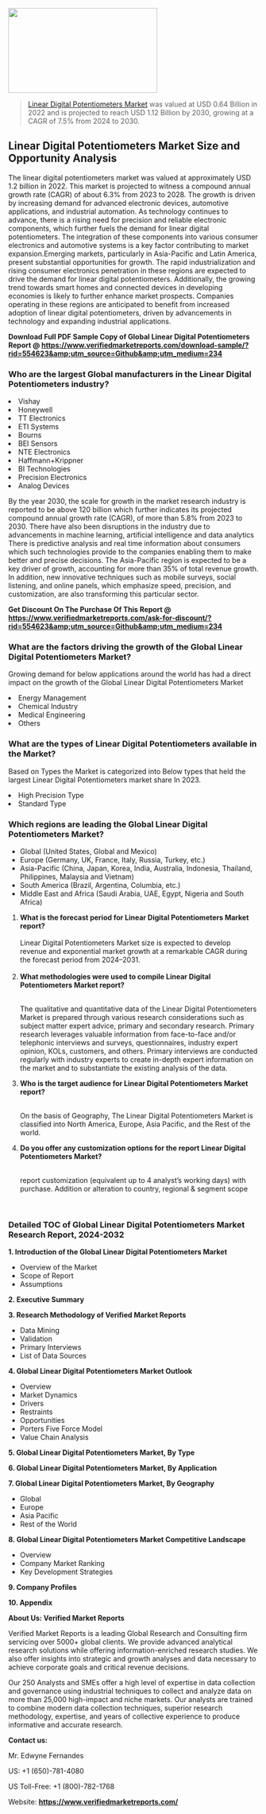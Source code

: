 <img src="https://ffe5etoiles.com/wp-content/uploads/2024/12/MST1-300x171.png" alt="" width="300" height="171" class="alignnone size-medium wp-image-20088" /><blockquote><p><p><a href="https://www.verifiedmarketreports.com/download-sample/?rid=554623&utm_source=Github&utm_medium=234" target="_blank">Linear Digital Potentiometers Market</a> was valued at USD 0.64 Billion in 2022 and is projected to reach USD 1.12 Billion by 2030, growing at a CAGR of 7.5% from 2024 to 2030.</p></blockquote><p><h2>Linear Digital Potentiometers Market Size and Opportunity Analysis</h2>The linear digital potentiometers market was valued at approximately USD 1.2 billion in 2022. This market is projected to witness a compound annual growth rate (CAGR) of about 6.3% from 2023 to 2028. The growth is driven by increasing demand for advanced electronic devices, automotive applications, and industrial automation. As technology continues to advance, there is a rising need for precision and reliable electronic components, which further fuels the demand for linear digital potentiometers. The integration of these components into various consumer electronics and automotive systems is a key factor contributing to market expansion.Emerging markets, particularly in Asia-Pacific and Latin America, present substantial opportunities for growth. The rapid industrialization and rising consumer electronics penetration in these regions are expected to drive the demand for linear digital potentiometers. Additionally, the growing trend towards smart homes and connected devices in developing economies is likely to further enhance market prospects. Companies operating in these regions are anticipated to benefit from increased adoption of linear digital potentiometers, driven by advancements in technology and expanding industrial applications.</p><p class=""><strong>Download Full PDF Sample Copy of Global Linear Digital Potentiometers Report @ <a href="https://www.verifiedmarketreports.com/download-sample/?rid=554623&amp;utm_source=Github&amp;utm_medium=234" target="_blank">https://www.verifiedmarketreports.com/download-sample/?rid=554623&amp;utm_source=Github&amp;utm_medium=234</a></strong></p><h3 id="" class="">Who are the largest Global manufacturers in the Linear Digital Potentiometers industry?</h3><p><li>Vishay</li><li> Honeywell</li><li> TT Electronics</li><li> ETI Systems</li><li> Bourns</li><li> BEI Sensors</li><li> NTE Electronics</li><li> Haffmann+Krippner</li><li> BI Technologies</li><li> Precision Electronics</li><li> Analog Devices</li></p><div class=""><div class="" dir="" data-message-author-role="" data-message-id="" data-message-model-slug=""><div class=""><div class=""><div class=""><div class="" dir="" data-message-author-role="" data-message-id="" data-message-model-slug=""><div class=""><div class=""><p>By the year 2030, the scale for growth in the market research industry is reported to be above 120 billion which further indicates its projected compound annual growth rate (CAGR), of more than 5.8% from 2023 to 2030. There have also been disruptions in the industry due to advancements in machine learning, artificial intelligence and data analytics There is predictive analysis and real time information about consumers which such technologies provide to the companies enabling them to make better and precise decisions. The Asia-Pacific region is expected to be a key driver of growth, accounting for more than 35% of total revenue growth. In addition, new innovative techniques such as mobile surveys, social listening, and online panels, which emphasize speed, precision, and customization, are also transforming this particular sector.</p><p><strong>Get Discount On The Purchase Of This Report @&nbsp; <a href="https://www.verifiedmarketreports.com/ask-for-discount/?rid=554623&amp;utm_source=Github&amp;utm_medium=234" target="_blank">https://www.verifiedmarketreports.com/ask-for-discount/?rid=554623&amp;utm_source=Github&amp;utm_medium=234</a></strong></p></div></div></div></div></div></div></div></div><h3 id="" class="">What are the factors driving the growth of the Global Linear Digital Potentiometers Market?</h3><p id="" class="">Growing demand for below applications around the world has had a direct impact on the growth of the Global Linear Digital Potentiometers Market</p><p id="" class=""><li>Energy Management</li><li> Chemical Industry</li><li> Medical Engineering</li><li> Others</li></p><h3 id="" class="">What are the types of Linear Digital Potentiometers available in the Market?</h3><p id="" class="">Based on Types the Market is categorized into Below types that held the largest Linear Digital Potentiometers market share In 2023.</p><p id="" class=""><li>High Precision Type</li><li> Standard Type</li></p><h3 id="" class="">Which regions are leading the Global Linear Digital Potentiometers Market?</h3><ul><li>Global (United States, Global and Mexico)</li><li>Europe (Germany, UK, France, Italy, Russia, Turkey, etc.)</li><li>Asia-Pacific (China, Japan, Korea, India, Australia, Indonesia, Thailand, Philippines, Malaysia and Vietnam)</li><li>South America (Brazil, Argentina, Columbia, etc.)</li><li>Middle East and Africa (Saudi Arabia, UAE, Egypt, Nigeria and South Africa)</li></ul><p><ol><li><strong>What is the forecast period for Linear Digital Potentiometers Market report?<br /></strong><br /><span data-sheets-root="1" data-sheets-value="{&quot;1&quot;:2,&quot;2&quot;:&quot;XXXX size is expected to develop revenue and exponential market growth at a remarkable CAGR during the forecast period from 2024&ndash;2030.&quot;}" data-sheets-userformat="{&quot;2&quot;:12674,&quot;4&quot;:{&quot;1&quot;:2,&quot;2&quot;:16776960},&quot;10&quot;:2,&quot;11&quot;:0,&quot;15&quot;:&quot;Arial&quot;,&quot;16&quot;:12}">Linear Digital Potentiometers Market size is expected to develop revenue and exponential market growth at a remarkable CAGR during the forecast period from 2024&ndash;2031.</span><br /><br /></li><li><strong>What methodologies were used to compile Linear Digital Potentiometers Market report?<br /><br /></strong><p>The qualitative and quantitative data of the&nbsp;Linear Digital Potentiometers Market is prepared through various research considerations such as subject matter expert advice, primary and secondary research. Primary research leverages valuable information from face-to-face and/or telephonic interviews and surveys, questionnaires, industry expert opinion, KOLs, customers, and others. Primary interviews are conducted regularly with industry experts to create in-depth expert information on the market and to substantiate the existing analysis of the data.&nbsp;</p></li><li><strong>Who is the target audience for Linear Digital Potentiometers Market report?<br /><br /></strong><p>On the basis of Geography, The&nbsp;Linear Digital Potentiometers Market is classified into North America, Europe, Asia Pacific, and the Rest of the world.</p></li><li><strong>Do you offer any customization options for the report Linear Digital Potentiometers Market?<br /><br /></strong><p>report customization (equivalent up to 4 analyst&rsquo;s working days) with purchase. Addition or alteration to country, regional &amp; segment scope</p><p>&nbsp;</p></li></ol></p><h3 id="" class="">Detailed TOC of Global Linear Digital Potentiometers Market Research Report, 2024-2032</h3><p id="" class=""><strong>1. Introduction of the Global Linear Digital Potentiometers Market</strong></p><ul><li>Overview of the Market</li><li>Scope of Report</li><li>Assumptions</li></ul><p id="" class=""><strong>2. Executive Summary</strong></p><p id="" class=""><strong>3. Research Methodology of&nbsp;Verified Market Reports</strong></p><ul><li>Data Mining</li><li>Validation</li><li>Primary Interviews</li><li>List of Data Sources</li></ul><p id="" class=""><strong>4. Global Linear Digital Potentiometers Market Outlook</strong></p><ul><li>Overview</li><li>Market Dynamics</li><li>Drivers</li><li>Restraints</li><li>Opportunities</li><li>Porters Five Force Model</li><li>Value Chain Analysis</li></ul><p id="" class=""><strong>5. Global Linear Digital Potentiometers Market, By&nbsp;Type</strong></p><p id="" class=""><strong>6. Global Linear Digital Potentiometers Market, By Application</strong></p><p id="" class=""><strong>7. Global Linear Digital Potentiometers Market, By Geography</strong></p><ul><li>Global</li><li>Europe</li><li>Asia Pacific</li><li>Rest of the World</li></ul><p id="" class=""><strong>8. Global Linear Digital Potentiometers Market Competitive Landscape</strong></p><ul><li>Overview</li><li>Company Market Ranking</li><li>Key Development Strategies</li></ul><p id="" class=""><strong>9. Company Profiles</strong></p><p id="" class=""><strong>10. Appendix</strong></p><p id="" class=""><strong>About Us: Verified Market Reports</strong></p><p id="" class="">Verified Market Reports is a leading Global Research and Consulting firm servicing over 5000+ global clients. We provide advanced analytical research solutions while offering information-enriched research studies. We also offer insights into strategic and growth analyses and data necessary to achieve corporate goals and critical revenue decisions.</p><p id="" class="">Our 250 Analysts and SMEs offer a high level of expertise in data collection and governance using industrial techniques to collect and analyze data on more than 25,000 high-impact and niche markets. Our analysts are trained to combine modern data collection techniques, superior research methodology, expertise, and years of collective experience to produce informative and accurate research.</p><p id="" class=""><strong>Contact us:</strong></p><p id="" class="">Mr. Edwyne Fernandes</p><p id="" class="">US: +1 (650)-781-4080</p><p id="" class="">US Toll-Free: +1 (800)-782-1768</p><p id="" class="">Website: <a target="" data-test-app-aware-link=""><strong>https://www.verifiedmarketreports.com/</strong></a></p>
